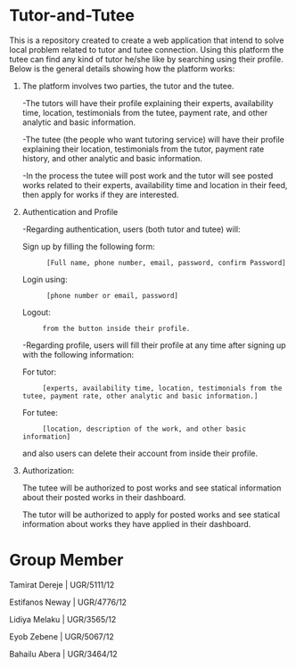 # Tutor-and-Tutee
This is a repository created to create a web application that intend to solve local problem related to tutor and tutee connection.
Using this platform the tutee can find any kind of tutor he/she like by searching using their profile. Below is the general details
showing how the platform works: 

1) The platform involves two parties, the tutor and the tutee.

    -The tutors will have their profile explaining their experts, availability time, location, testimonials from the tutee, payment rate, and other analytic and basic information.

    -The tutee (the people who want tutoring service) will have their profile explaining their location,   testimonials from the tutor, payment rate history, and other analytic and basic information.

    -In the process the tutee will post work and the tutor will see posted works related to their experts, availability time and location in their feed, then apply for works if they are interested.
 
2) Authentication and Profile

    -Regarding authentication, users (both tutor and tutee) will:

      Sign up by filling the following form:
      
             [Full name, phone number, email, password, confirm Password]

      Login using:
      
             [phone number or email, password]

      Logout:
      
            from the button inside their profile.

    -Regarding  profile, users will fill their profile at any time after signing up with the following information:

      For tutor:
      
            [experts, availability time, location, testimonials from the tutee, payment rate, other analytic and basic information.]

      For tutee:
      
            [location, description of the work, and other basic information]

      and also users can delete their account from inside their profile.


3) Authorization:

    The tutee will be authorized to post works and see statical information  about their posted works in their dashboard.

    The tutor will be authorized to apply for posted works and see statical information  about works they have applied  in their dashboard.
    
    
    
 # Group Member
 
   Tamirat Dereje | UGR/5111/12
   
   Estifanos Neway | UGR/4776/12
    
   Lidiya Melaku | UGR/3565/12
   
   Eyob Zebene | UGR/5067/12
   
   Bahailu Abera | UGR/3464/12
 
